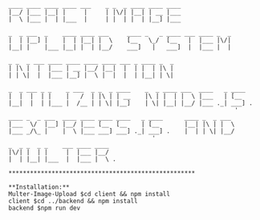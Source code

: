     ____ ____ ____ ____ ___    _ _  _ ____ ____ ____
    |__/ |___ |__| |     |     | |\/| |__| | __ |___
    |  \ |___ |  | |___  |     | |  | |  | |__] |___

    _  _ ___  _    ____ ____ ___     ____ _   _ ____ ___ ____ _  _
    |  | |__] |    |  | |__| |  \    [__   \_/  [__   |  |___ |\/|
    |__| |    |___ |__| |  | |__/    ___]   |   ___]  |  |___ |  |

    _ _  _ ___ ____ ____ ____ ____ ___ _ ____ _  _
    | |\ |  |  |___ | __ |__/ |__|  |  | |  | |\ |
    | | \|  |  |___ |__] |  \ |  |  |  | |__| | \|

    _  _ ___ _ _    _ ___  _ _  _ ____    _  _ ____ ___  ____   _ ____
    |  |  |  | |    |   /  | |\ | | __    |\ | |  | |  \ |___   | [__
    |__|  |  | |___ |  /__ | | \| |__]    | \| |__| |__/ |___ ._| ___] .
                                                                   '
    ____ _  _ ___  ____ ____ ____ ____   _ ____      ____ _  _ ___
    |___  \/  |__] |__/ |___ [__  [__    | [__       |__| |\ | |  \
    |___ _/\_ |    |  \ |___ ___] ___] ._| ___] .    |  | | \| |__/
                                            '
    _  _ _  _ _    ___ ____ ____
    |\/| |  | |     |  |___ |__/
    |  | |__| |___  |  |___ |  \ .
    
    ****************************************************
    
    **Installation:** 
    Multer-Image-Upload $cd client && npm install
    client $cd ../backend && npm install
    backend $npm run dev
